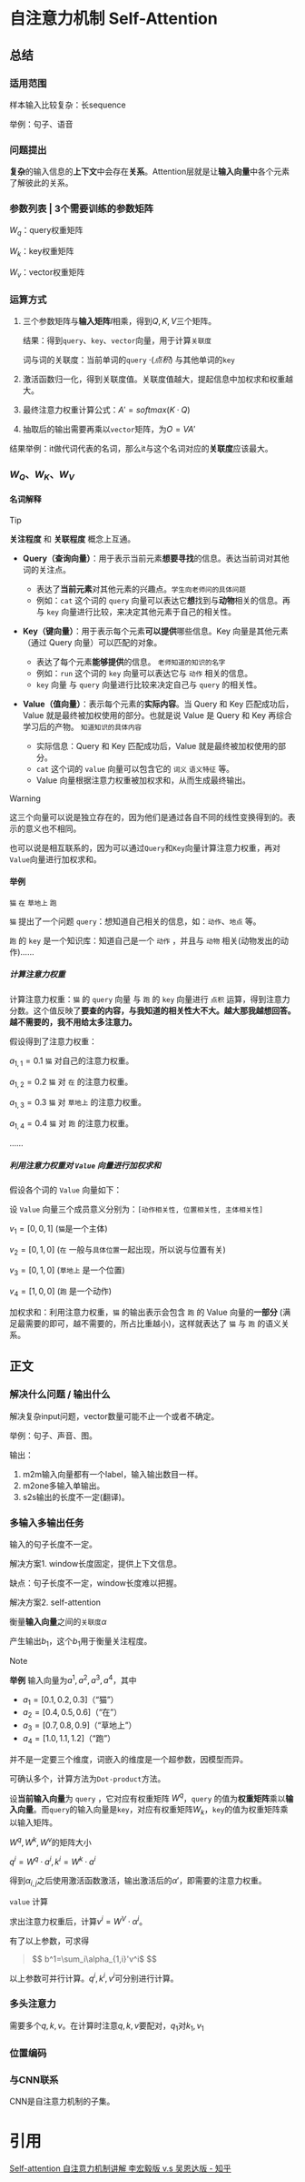 # 自注意力机制 Self-Attention

## 总结

### 适用范围

样本输入比较复杂：长sequence

举例：句子、语音

### 问题提出

**复杂**的输入信息的**上下文**中会存在**关系**。Attention层就是让**输入向量**中各个元素了解彼此的关系。

### 参数列表 | 3个需要训练的参数矩阵

$W_q$：query权重矩阵

$W_k$：key权重矩阵

$W_v$：vector权重矩阵

### 运算方式

1. 三个参数矩阵与**输入矩阵**$I$相乘，得到$Q,K,V$三个矩阵。

   结果：得到`query`、`key`、`vector`向量，用于计算`关联度`

   词与词的关联度：当前单词的`query` $·(点积)$ 与其他单词的`key`

2. 激活函数归一化，得到关联度值。关联度值越大，提起信息中加权求和权重越大。

3. 最终注意力权重计算公式：$A'=softmax(K·Q)$

4. 抽取后的输出需要再乘以`vector`矩阵，为$O=VA'$

结果举例：it做代词代表的名词，那么it与这个名词对应的**关联度**应该最大。

### $W_Q$、$W_K$、$W_V$

#### 名词解释

> [!TIP]
>
> **关注程度** 和 **关联程度** 概念上互通。

- **Query（查询向量）**：用于表示当前元素**想要寻找**的信息。表达当前词对其他词的关注点。
  - 表达了**当前元素**对其他元素的兴趣点。`学生向老师问的具体问题`
  - 例如：`cat` 这个词的 `query` 向量可以表达它**想**找到与**动物**相关的信息。再与 `key` 向量进行比较，来决定其他元素于自己的相关性。

- **Key（键向量）**：用于表示每个元素**可以提供**哪些信息。Key 向量是其他元素（通过 Query 向量）可以匹配的对象。
  - 表达了每个元素**能够提供**的信息。 `老师知道的知识的名字`
  - 例如：`run` 这个词的 `key` 向量可以表达它与 `动作` 相关的信息。
  - `key` 向量 与 `query` 向量进行比较来决定自己与 `query` 的相关性。
- **Value（值向量）**：表示每个元素的**实际内容**。当 Query 和 Key 匹配成功后，Value 就是最终被加权使用的部分。也就是说 Value 是 Query 和 Key 再综合学习后的产物。 `知道知识的具体内容`
  - 实际信息：Query 和 Key 匹配成功后，Value 就是最终被加权使用的部分。
  - `cat` 这个词的 `value` 向量可以包含它的 `词义` `语义特征` 等。
  - Value 向量根据注意力权重被加权求和，从而生成最终输出。

> [!WARNING]
>
> 这三个向量可以说是独立存在的，因为他们是通过各自不同的线性变换得到的。表示的意义也不相同。
>
> 也可以说是相互联系的，因为可以通过`Query`和`Key`向量计算注意力权重，再对`Value`向量进行加权求和。

#### 举例

`猫` `在` `草地上` `跑` 

`猫` 提出了一个问题 `query`：想知道自己相关的信息，如：`动作`、`地点` 等。

`跑` 的 `key` 是一个知识库：知道自己是一个 `动作` ，并且与 `动物` 相关(动物发出的动作)……

##### 计算注意力权重

计算注意力权重：`猫` 的 `query` 向量 与 `跑` 的 `key` 向量进行 `点积` 运算，得到注意力分数。这个值反映了**要查的内容，与我知道的相关性大不大。越大那我越想回答。越不需要的，我不用给太多注意力。**

假设得到了注意力权重：

$a_{1,1}=0.1$ `猫` 对自己的注意力权重。

$a_{1,2}=0.2$ `猫` 对 `在` 的注意力权重。

$a_{1,3}=0.3$ `猫` 对 `草地上` 的注意力权重。

$a_{1,4}=0.4$ `猫` 对 `跑` 的注意力权重。

……

##### 利用注意力权重对 `Value` 向量进行加权求和

假设各个词的 `Value` 向量如下：

设 `Value` 向量三个成员意义分别为：`[动作相关性, 位置相关性, 主体相关性]`

$v_1=[0,0,1]$ (`猫`是一个主体)

$v_2=[0,1,0]$ (`在` 一般与`具体位置`一起出现，所以说与位置有关)

$v_3=[0,1,0]$ (`草地上` 是一个位置)

$v_4=[1,0,0]$ (`跑` 是一个动作)

加权求和：利用注意力权重，`猫` 的输出表示会包含 `跑` 的 Value 向量的**一部分** (满足最需要的即可，越不需要的，所占比重越小)，这样就表达了 `猫` 与 `跑` 的语义关系。

## 正文

### 解决什么问题 / 输出什么

解决复杂input问题，vector数量可能不止一个或者不确定。

举例：句子、声音、图。

输出：

1. m2m输入向量都有一个label，输入输出数目一样。
2. m2one多输入单输出。
3. s2s输出的长度不一定(翻译)。

### 多输入多输出任务

输入的句子长度不一定。

解决方案1. window长度固定，提供上下文信息。

缺点：句子长度不一定，window长度难以把握。

解决方案2. self-attention

衡量**输入向量**之间的`关联度`$\alpha$

产生输出$b_1$，这个$b_1$用于衡量关注程度。

> [!NOTE]
>
> **举例** 输入向量为$a^1,a^2,a^3,a^4$，其中
>
> - $a_1=[0.1,0.2,0.3]$（“猫”）
> - $a_2=[0.4,0.5,0.6]$（“在”）
> - $a_3=[0.7,0.8,0.9]$（“草地上”）
> - $a_4=[1.0,1.1,1.2]$（“跑”）
>
> 并不是一定要三个维度，词嵌入的维度是一个超参数，因模型而异。
>
> 可确认多个，计算方法为`Dot-product`方法。
>
> 设**当前输入向量**为 `query` ，它对应有权重矩阵 $W^q$，`query` 的值为**权重矩阵**乘以**输入向量**。而`query`的输入向量是`key`，对应有权重矩阵$W_k$，`key`的值为权重矩阵乘以输入矩阵。
>
> $W^q,W^k,W^v$的矩阵大小
>
> $q^i=W^q·a^i,k^i=W^k·a^i$
>
> 得到$\alpha_{i,j}$之后使用激活函数激活，输出激活后的$\alpha'$，即需要的注意力权重。
>
> `value` 计算
>
> 求出注意力权重后，计算$v^i=W^V·\alpha^i$。

有了以上参数，可求得

> $$
> b^1=\sum_i\alpha_{1,i}'v^i$
> $$

以上参数可并行计算。$q^i,k^i,v^i$可分别进行计算。

### 多头注意力

需要多个$q,k,v$。在计算时注意$q,k,v$要配对，$q_1$对$k_1,v_1$

### 位置编码

### 与CNN联系

CNN是自注意力机制的子集。



# 引用

[Self-attention 自注意力机制讲解 李宏毅版 v.s 吴恩达版 - 知乎](https://zhuanlan.zhihu.com/p/505105707)

